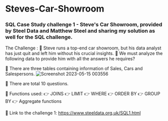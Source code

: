 # Steves-Car-Showroom

 ### SQL Case Study challenge 1 - Steve's Car Showroom, provided by Steel Data and Matthew Steel and sharing my solution as well for the SQL challenge.

The Challenge :
🔸 Steve runs a top-end car showroom, but his data analyst has just quit and left him without his crucial insights.
🔸 We must analyze the following data to provide him with all the answers he requires?

🔸 There are three tables containing information of Sales, Cars and Salespersons.
![Screenshot 2023-05-15 003556](https://github.com/suyogyadav404/Steves-Car-Showroom/assets/68646633/05422b24-822a-4eff-ae5b-d35fc21c2bdc)

🔸 There are total 10 questions.

🔸 Functions used:
👉 JOINS
👉 LIMIT
👉 WHERE 
👉 ORDER BY
👉 GROUP BY
👉 Aggregate functions

🔸 Link to the challenge 1: https://www.steeldata.org.uk/SQL1.html
